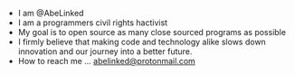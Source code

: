 - I am @AbeLinked
- I am a programmers civil rights hactivist
- My goal is to open source as many close sourced programs as possible
- I firmly believe that making code and technology alike slows down innovation and our journey into a better future.
- How to reach me ... abelinked@protonmail.com
